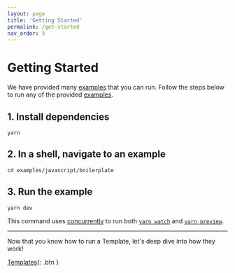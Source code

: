 ```yaml
---
layout: page
title: 'Getting Started'
permalink: /get-started
nav_order: 3
---
```


# Getting Started

We have provided many [examples](./examples) that you can run.  Follow the steps below to run any of the provided [examples](./examples).

## 1. Install dependencies 

```shell
yarn
```

## 2. In a shell, navigate to an example

```shell
cd examples/javascript/boilerplate
```

## 3. Run the example 

```shell
yarn dev
```

This command uses [concurrently](https://github.com/open-cli-tools/concurrently#readme) to run both [`yarn watch`](/templates#build) and [`yarn preview`](/templates#preview).

---

Now that you know how to run a Template, let's deep dive into how they work!

[Templates](/templates){: .btn }
